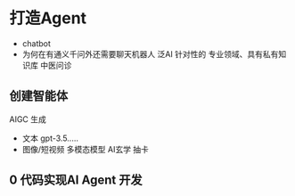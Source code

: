 # 打造Agent

- chatbot
- 为何在有通义千问外还需要聊天机器人
  泛AI 
  针对性的
  专业领域、具有私有知识库 
  中医问诊

## 创建智能体
   AIGC 生成
   - 文本 gpt-3.5.....
   - 图像/短视频 多模态模型
   AI玄学 抽卡

## 0 代码实现AI Agent 开发